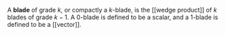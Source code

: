 A **blade** of grade $k$, or compactly a $k$-blade, is the [[wedge product]] of $k$ blades of grade $k-1$. A 0-blade is defined to be a scalar, and a 1-blade is defined to be a [[vector]].